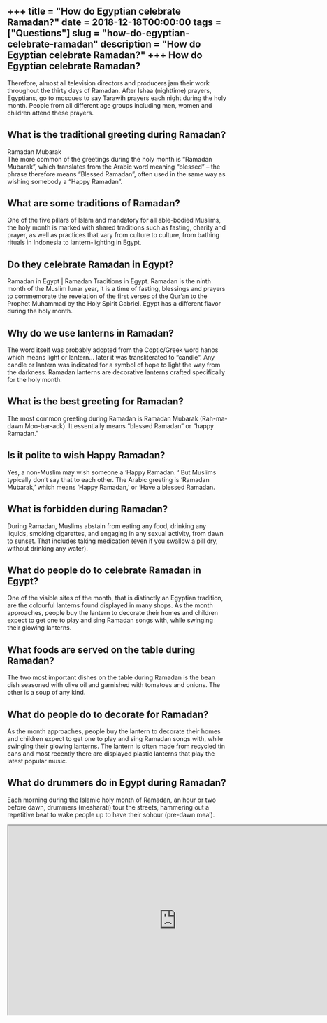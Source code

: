 +++
title = "How do Egyptian celebrate Ramadan?"
date = 2018-12-18T00:00:00
tags = ["Questions"]
slug = "how-do-egyptian-celebrate-ramadan"
description = "How do Egyptian celebrate Ramadan?"
+++
How do Egyptian celebrate Ramadan?
----------------------------------

Therefore, almost all television directors and producers jam their work throughout the thirty days of Ramadan. After Ishaa (nighttime) prayers, Egyptians, go to mosques to say Tarawih prayers each night during the holy month. People from all different age groups including men, women and children attend these prayers.

What is the traditional greeting during Ramadan?
------------------------------------------------

Ramadan Mubarak  
The more common of the greetings during the holy month is “Ramadan Mubarak”, which translates from the Arabic word meaning “blessed” – the phrase therefore means “Blessed Ramadan”, often used in the same way as wishing somebody a “Happy Ramadan”.

What are some traditions of Ramadan?
------------------------------------

One of the five pillars of Islam and mandatory for all able-bodied Muslims, the holy month is marked with shared traditions such as fasting, charity and prayer, as well as practices that vary from culture to culture, from bathing rituals in Indonesia to lantern-lighting in Egypt.

Do they celebrate Ramadan in Egypt?
-----------------------------------

Ramadan in Egypt | Ramadan Traditions in Egypt. Ramadan is the ninth month of the Muslim lunar year, it is a time of fasting, blessings and prayers to commemorate the revelation of the first verses of the Qur’an to the Prophet Muhammad by the Holy Spirit Gabriel. Egypt has a different flavor during the holy month.

Why do we use lanterns in Ramadan?
----------------------------------

The word itself was probably adopted from the Coptic/Greek word hanos which means light or lantern… later it was transliterated to “candle”. Any candle or lantern was indicated for a symbol of hope to light the way from the darkness. Ramadan lanterns are decorative lanterns crafted specifically for the holy month.

What is the best greeting for Ramadan?
--------------------------------------

The most common greeting during Ramadan is Ramadan Mubarak (Rah-ma-dawn Moo-bar-ack). It essentially means “blessed Ramadan” or “happy Ramadan.”

Is it polite to wish Happy Ramadan?
-----------------------------------

Yes, a non-Muslim may wish someone a ‘Happy Ramadan. ‘ But Muslims typically don’t say that to each other. The Arabic greeting is ‘Ramadan Mubarak,’ which means ‘Happy Ramadan,’ or ‘Have a blessed Ramadan.

What is forbidden during Ramadan?
---------------------------------

During Ramadan, Muslims abstain from eating any food, drinking any liquids, smoking cigarettes, and engaging in any sexual activity, from dawn to sunset. That includes taking medication (even if you swallow a pill dry, without drinking any water).

What do people do to celebrate Ramadan in Egypt?
------------------------------------------------

One of the visible sites of the month, that is distinctly an Egyptian tradition, are the colourful lanterns found displayed in many shops. As the month approaches, people buy the lantern to decorate their homes and children expect to get one to play and sing Ramadan songs with, while swinging their glowing lanterns.

What foods are served on the table during Ramadan?
--------------------------------------------------

The two most important dishes on the table during Ramadan is the bean dish seasoned with olive oil and garnished with tomatoes and onions. The other is a soup of any kind.

What do people do to decorate for Ramadan?
------------------------------------------

As the month approaches, people buy the lantern to decorate their homes and children expect to get one to play and sing Ramadan songs with, while swinging their glowing lanterns. The lantern is often made from recycled tin cans and most recently there are displayed plastic lanterns that play the latest popular music.

What do drummers do in Egypt during Ramadan?
--------------------------------------------

Each morning during the Islamic holy month of Ramadan, an hour or two before dawn, drummers (mesharati) tour the streets, hammering out a repetitive beat to wake people up to have their sohour (pre-dawn meal).

<iframe allow="accelerometer; autoplay; clipboard-write; encrypted-media; gyroscope; picture-in-picture" allowfullscreen="" class="__youtube_prefs__  epyt-is-override  no-lazyload" data-no-lazy="1" data-origheight="433" data-origwidth="770" data-skipgform_ajax_framebjll="" height="433" id="_ytid_48882" loading="lazy" src="https://www.youtube.com/embed/h6Gc3Mj5CXQ?enablejsapi=1&autoplay=0&cc_load_policy=0&cc_lang_pref=&iv_load_policy=1&loop=0&modestbranding=0&rel=1&fs=1&playsinline=0&autohide=2&theme=dark&color=red&controls=1&" title="YouTube player" width="770"></iframe>